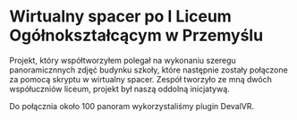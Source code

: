 # Wirtualny spacer po I Liceum Ogółnokształcącym w Przemyślu 

Projekt, który współtworzyłem polegał na wykonaniu szeregu panoramicznnych zdjęć budynku szkoły, które następnie zostały połączone za pomocą skryptu w wirtualny spacer. Zespół tworzyło ze mną dwóch współuczniów liceum, projekt był naszą oddolną inicjatywą. 

Do połącznia około 100 panoram wykorzystaliśmy plugin DevalVR.

